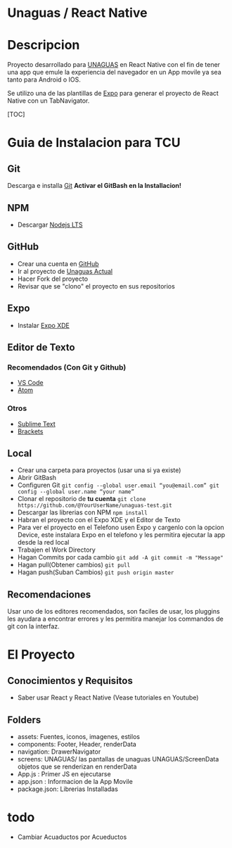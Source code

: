 <strong>Unaguas / React Native</strong>
==================================
# Descripcion
Proyecto desarrollado para <a href="http://www.unaguas.org/">UNAGUAS</a> en React Native con el fin de tener una app que emule la experiencia del navegador en un App movile ya sea tanto para Android o IOS.

Se utilizo una de las plantillas de <a href="https://expo.io/">Expo</a> para generar el proyecto de React Native con un TabNavigator.

[TOC]

# Guia de Instalacion para TCU
## Git
Descarga e installa [Git](https://git-scm.com/)
**Activar el GitBash en la Installacion!**
## NPM
* Descargar [Nodejs LTS](https://nodejs.org/es/)
## GitHub
* Crear una cuenta en [GitHub](https://github.com)
* Ir al proyecto de [Unaguas Actual](https://github.com/Arthaclarius/unaguas-test)
* Hacer Fork del proyecto
* Revisar que se "clono" el proyecto en sus repositorios
## Expo
* Instalar [Expo XDE](https://expo.io/)
## Editor de Texto
### Recomendados (Con Git y Github)
* [VS Code](https://code.visualstudio.com/)
* [Atom](https://atom.io/)
### Otros
* [Sublime Text](https://www.sublimetext.com/)
* [Brackets](http://brackets.io/)
## Local
* Crear una carpeta para proyectos (usar una si ya existe)
* Abrir GitBash
* Configuren Git
`git config --global user.email “you@email.com”
git config --global user.name “your name”
`
* Clonar el repositorio de **tu cuenta**
```git clone https://github.com/@YourUserName/unaguas-test.git```
* Descargar las librerias con NPM
`npm install`
* Habran el proyecto con el Expo XDE y el Editor de Texto
* Para ver el proyecto en el Telefono usen Expo y cargenlo con la opcion Device, este instalara Expo en el telefono y les permitira ejecutar la app desde la red local
* Trabajen el Work Directory
* Hagan Commits por cada cambio 
`git add -A
git commit -m "Message"`
* Hagan pull(Obtener cambios)
`git pull`
* Hagan push(Suban Cambios)
`git push origin master`
## Recomendaciones
Usar uno de los editores recomendados, son faciles de usar, los pluggins les ayudara a encontrar errores y les permitira manejar los commandos de git con la interfaz.

# El Proyecto
## Conocimientos y Requisitos
* Saber usar React y React Native (Vease tutoriales en Youtube)
## Folders
* assets: Fuentes, iconos, imagenes, estilos
* components: Footer, Header, renderData
* navigation: DrawerNavigator
* screens: UNAGUAS/ las pantallas de unaguas UNAGUAS/ScreenData objetos que se renderizan en renderData
* App.js : Primer JS en ejecutarse
* app.json : Informacion de la App Movile
* package.json: Librerias Installadas

# todo

* Cambiar Acuaductos por Acueductos
